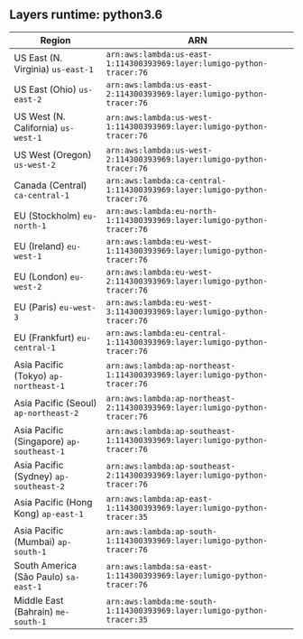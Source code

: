 Layers runtime: python3.6
----
| Region | ARN |
| --- | --- |
|US East (N. Virginia)  `us-east-1`|`arn:aws:lambda:us-east-1:114300393969:layer:lumigo-python-tracer:76`|
|US East (Ohio)  `us-east-2`|`arn:aws:lambda:us-east-2:114300393969:layer:lumigo-python-tracer:76`|
|US West (N. California)  `us-west-1`|`arn:aws:lambda:us-west-1:114300393969:layer:lumigo-python-tracer:76`|
|US West (Oregon)  `us-west-2`|`arn:aws:lambda:us-west-2:114300393969:layer:lumigo-python-tracer:76`|
|Canada (Central)  `ca-central-1`|`arn:aws:lambda:ca-central-1:114300393969:layer:lumigo-python-tracer:76`|
|EU (Stockholm)  `eu-north-1`|`arn:aws:lambda:eu-north-1:114300393969:layer:lumigo-python-tracer:76`|
|EU (Ireland)  `eu-west-1`|`arn:aws:lambda:eu-west-1:114300393969:layer:lumigo-python-tracer:76`|
|EU (London)  `eu-west-2`|`arn:aws:lambda:eu-west-2:114300393969:layer:lumigo-python-tracer:76`|
|EU (Paris)  `eu-west-3`|`arn:aws:lambda:eu-west-3:114300393969:layer:lumigo-python-tracer:76`|
|EU (Frankfurt)  `eu-central-1`|`arn:aws:lambda:eu-central-1:114300393969:layer:lumigo-python-tracer:76`|
|Asia Pacific (Tokyo)  `ap-northeast-1`|`arn:aws:lambda:ap-northeast-1:114300393969:layer:lumigo-python-tracer:76`|
|Asia Pacific (Seoul)  `ap-northeast-2`|`arn:aws:lambda:ap-northeast-2:114300393969:layer:lumigo-python-tracer:76`|
|Asia Pacific (Singapore)  `ap-southeast-1`|`arn:aws:lambda:ap-southeast-1:114300393969:layer:lumigo-python-tracer:76`|
|Asia Pacific (Sydney)  `ap-southeast-2`|`arn:aws:lambda:ap-southeast-2:114300393969:layer:lumigo-python-tracer:76`|
|Asia Pacific (Hong Kong)  `ap-east-1`|`arn:aws:lambda:ap-east-1:114300393969:layer:lumigo-python-tracer:35`|
|Asia Pacific (Mumbai)  `ap-south-1`|`arn:aws:lambda:ap-south-1:114300393969:layer:lumigo-python-tracer:76`|
|South America (São Paulo)  `sa-east-1`|`arn:aws:lambda:sa-east-1:114300393969:layer:lumigo-python-tracer:76`|
|Middle East (Bahrain)  `me-south-1`|`arn:aws:lambda:me-south-1:114300393969:layer:lumigo-python-tracer:35`|
